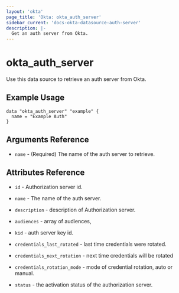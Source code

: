 ```yaml
---
layout: 'okta'
page_title: 'Okta: okta_auth_server'
sidebar_current: 'docs-okta-datasource-auth-server'
description: |-
  Get an auth server from Okta.
---
```


# okta_auth_server

Use this data source to retrieve an auth server from Okta.

## Example Usage

```hcl
data "okta_auth_server" "example" {
  name = "Example Auth"
}
```

## Arguments Reference

- `name` - (Required) The name of the auth server to retrieve.

## Attributes Reference

- `id` - Authorization server id.

- `name` - The name of the auth server.

- `description` - description of Authorization server.

- `audiences` - array of audiences,

- `kid` - auth server key id.

- `credentials_last_rotated` - last time credentials were rotated.

- `credentials_next_rotation` - next time credentials will be rotated

- `credentials_rotation_mode` - mode of credential rotation, auto or manual.

- `status` - the activation status of the authorization server.
